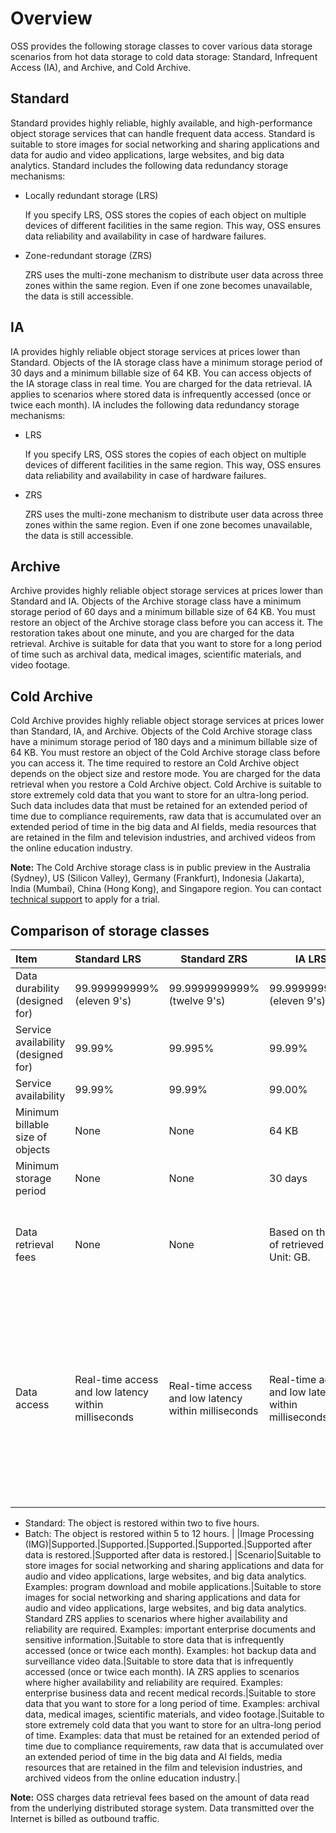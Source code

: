 # Overview

OSS provides the following storage classes to cover various data storage scenarios from hot data storage to cold data storage: Standard, Infrequent Access \(IA\), and Archive, and Cold Archive.

## Standard

Standard provides highly reliable, highly available, and high-performance object storage services that can handle frequent data access. Standard is suitable to store images for social networking and sharing applications and data for audio and video applications, large websites, and big data analytics. Standard includes the following data redundancy storage mechanisms:

-   Locally redundant storage \(LRS\)

    If you specify LRS, OSS stores the copies of each object on multiple devices of different facilities in the same region. This way, OSS ensures data reliability and availability in case of hardware failures.

-   Zone-redundant storage \(ZRS\)

    ZRS uses the multi-zone mechanism to distribute user data across three zones within the same region. Even if one zone becomes unavailable, the data is still accessible.


## IA

IA provides highly reliable object storage services at prices lower than Standard. Objects of the IA storage class have a minimum storage period of 30 days and a minimum billable size of 64 KB. You can access objects of the IA storage class in real time. You are charged for the data retrieval. IA applies to scenarios where stored data is infrequently accessed \(once or twice each month\). IA includes the following data redundancy storage mechanisms:

-   LRS

    If you specify LRS, OSS stores the copies of each object on multiple devices of different facilities in the same region. This way, OSS ensures data reliability and availability in case of hardware failures.

-   ZRS

    ZRS uses the multi-zone mechanism to distribute user data across three zones within the same region. Even if one zone becomes unavailable, the data is still accessible.


## Archive

Archive provides highly reliable object storage services at prices lower than Standard and IA. Objects of the Archive storage class have a minimum storage period of 60 days and a minimum billable size of 64 KB. You must restore an object of the Archive storage class before you can access it. The restoration takes about one minute, and you are charged for the data retrieval. Archive is suitable for data that you want to store for a long period of time such as archival data, medical images, scientific materials, and video footage.

## Cold Archive

Cold Archive provides highly reliable object storage services at prices lower than Standard, IA, and Archive. Objects of the Cold Archive storage class have a minimum storage period of 180 days and a minimum billable size of 64 KB. You must restore an object of the Cold Archive storage class before you can access it. The time required to restore an Cold Archive object depends on the object size and restore mode. You are charged for the data retrieval when you restore a Cold Archive object. Cold Archive is suitable to store extremely cold data that you want to store for an ultra-long period. Such data includes data that must be retained for an extended period of time due to compliance requirements, raw data that is accumulated over an extended period of time in the big data and AI fields, media resources that are retained in the film and television industries, and archived videos from the online education industry.

**Note:** The Cold Archive storage class is in public preview in the Australia \(Sydney\), US \(Silicon Valley\), Germany \(Frankfurt\), Indonesia \(Jakarta\), India \(Mumbai\), China \(Hong Kong\), and Singapore region. You can contact [technical support](https://workorder-intl.console.aliyun.com/#/ticket/createIndex) to apply for a trial.

## Comparison of storage classes

|Item|Standard LRS|Standard ZRS|IA LRS|IA ZRS|Archive|Cold Archive|
|:---|:-----------|------------|------|:-----|:------|------------|
|Data durability \(designed for\)|99.999999999% \(eleven 9's\)|99.9999999999% \(twelve 9's\)|99.999999999% \(eleven 9's\)|99.9999999999% \(twelve 9's\)|99.999999999% \(eleven 9's\)|99.999999999% \(eleven 9's\)|
|Service availability \(designed for\)|99.99%|99.995%|99.99%|99.995%|99.99% \(restored data\)|99.99% \(restored data\)|
|Service availability|99.99%|99.99%|99.00%|99.5%|99.00% \(restored data\)|99.00% \(restored data\)|
|Minimum billable size of objects|None|None|64 KB|64 KB|64 KB|64 KB|
|Minimum storage period|None|None|30 days|30 days|60 days|180 days|
|Data retrieval fees|None|None|Based on the size of retrieved data. Unit: GB.|Based on the size of retrieved data. Unit: GB.|Based on the size of restored data. Unit: GB.|Based on the size of restored data and the data retrieval capability that is selected. Unit: GB.|
|Data access|Real-time access and low latency within milliseconds|Real-time access and low latency within milliseconds|Real-time access and low latency within milliseconds|Real-time access and low latency within milliseconds|Supported after data is restored. It takes one minute for data to be restored.|You must restore a Cold Archive object before you can read it. The time required to restore a Cold Archive object to the readable state is determined based on the restoration priority of the object: -   Expedited: The object is restored within one hour.
-   Standard: The object is restored within two to five hours.
-   Batch: The object is restored within 5 to 12 hours. |
|Image Processing \(IMG\)|Supported.|Supported.|Supported.|Supported.|Supported after data is restored.|Supported after data is restored.|
|Scenario|Suitable to store images for social networking and sharing applications and data for audio and video applications, large websites, and big data analytics. Examples: program download and mobile applications.|Suitable to store images for social networking and sharing applications and data for audio and video applications, large websites, and big data analytics. Standard ZRS applies to scenarios where higher availability and reliability are required. Examples: important enterprise documents and sensitive information.|Suitable to store data that is infrequently accessed \(once or twice each month\). Examples: hot backup data and surveillance video data.|Suitable to store data that is infrequently accessed \(once or twice each month\). IA ZRS applies to scenarios where higher availability and reliability are required. Examples: enterprise business data and recent medical records.|Suitable to store data that you want to store for a long period of time. Examples: archival data, medical images, scientific materials, and video footage.|Suitable to store extremely cold data that you want to store for an ultra-long period of time. Examples: data that must be retained for an extended period of time due to compliance requirements, raw data that is accumulated over an extended period of time in the big data and AI fields, media resources that are retained in the film and television industries, and archived videos from the online education industry.|

**Note:** OSS charges data retrieval fees based on the amount of data read from the underlying distributed storage system. Data transmitted over the Internet is billed as outbound traffic.

